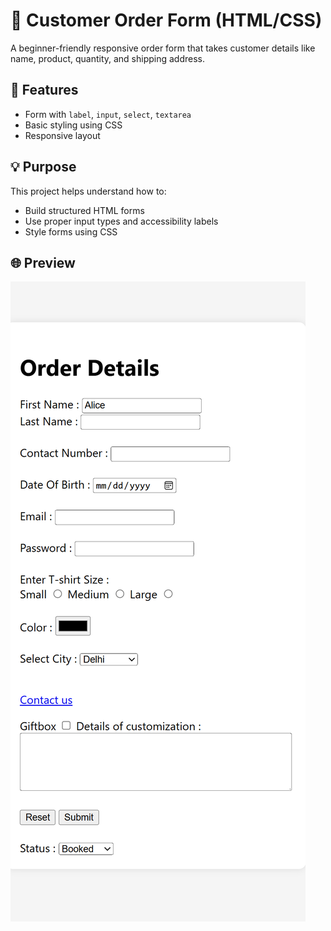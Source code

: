 # 🧾 Customer Order Form (HTML/CSS)

A beginner-friendly responsive order form that takes customer details like name, product, quantity, and shipping address.

## 📌 Features

- Form with `label`, `input`, `select`, `textarea`
- Basic styling using CSS
- Responsive layout

## 💡 Purpose

This project helps understand how to:
- Build structured HTML forms
- Use proper input types and accessibility labels
- Style forms using CSS

## 🌐 Preview

![Order Details Preview](images/order-form-preview.png)

